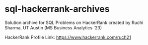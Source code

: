 # sql-hackerrank-archives
Solution archive for SQL Problems on HackerRank created by Ruchi Sharma, UT Austin (MS Business Analytics '23)

HackerRank Profile Link: https://www.hackerrank.com/ruch21

